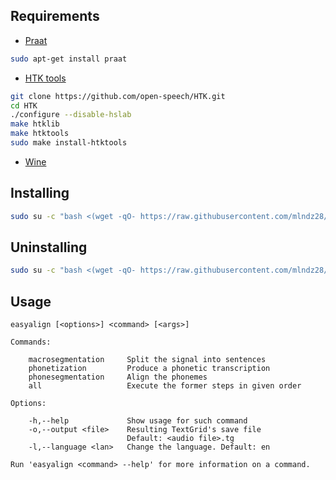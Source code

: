 ## Requirements

* [Praat](https://www.fon.hum.uva.nl/praat/download_linux)

```sh
sudo apt-get install praat
```

* [HTK tools](https://github.com/open-speech/HTK)

```sh
git clone https://github.com/open-speech/HTK.git
cd HTK
./configure --disable-hslab
make htklib
make htktools
sudo make install-htktools
```

* [Wine](https://wiki.winehq.org/Download)

## Installing

```sh
sudo su -c "bash <(wget -qO- https://raw.githubusercontent.com/mlndz28/praat-easy-align-linux/master/installer.sh)" root
```

## Uninstalling

```sh
sudo su -c "bash <(wget -qO- https://raw.githubusercontent.com/mlndz28/praat-easy-align-linux/master/uninstaller.sh)" root
```


## Usage

```
easyalign [<options>] <command> [<args>]

Commands:

    macrosegmentation     Split the signal into sentences 
    phonetization         Produce a phonetic transcription
    phonesegmentation     Align the phonemes
    all                   Execute the former steps in given order

Options:
    
    -h,--help             Show usage for such command
    -o,--output <file>    Resulting TextGrid's save file 
                          Default: <audio file>.tg
    -l,--language <lan>   Change the language. Default: en

Run 'easyalign <command> --help' for more information on a command.

```